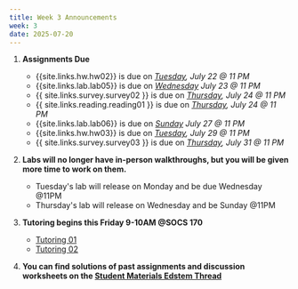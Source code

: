 ```yaml
---
title: Week 3 Announcements
week: 3
date: 2025-07-20
---
```


1. **Assignments Due**
    * {{site.links.hw.hw02}} is due on *<u>Tuesday</u>, July 22 @ 11 PM*
    * {{site.links.lab.lab05}} is due on *<u>Wednesday</u> July 23 @ 11 PM*
    * {{ site.links.survey.survey02 }}  is due on *<u>Thursday</u>, July 24 @ 11 PM*
    * {{ site.links.reading.reading01 }} is due on *<u>Thursday</u>, July 24 @ 11 PM*
    * {{site.links.lab.lab06}} is due on *<u>Sunday</u> July 27 @ 11 PM*
    * {{site.links.hw.hw03}} is due on *<u>Tuesday</u>, July 29 @ 11 PM*
    * {{ site.links.survey.survey03 }}  is due on *<u>Thursday</u>, July 31 @ 11 PM*

2. **Labs will no longer have in-person walkthroughs, but you will be given more time to work on them.**
    * Tuesday's lab will release on Monday and be due Wednesday @11PM
    * Thursday's lab will release on Wednesday and be Sunday @11PM

3. **Tutoring begins this Friday 9-10AM @SOCS 170**
    * [Tutoring 01](https://datahub.berkeley.edu/hub/user-redirect/git-pull?repo=https%3A%2F%2Fgithub.com%2Fdata-6-berkeley%2Fmaterials-su25&branch=main&urlpath=tree%2Fmaterials-su25%2Ftut%2Ftut01)
    * [Tutoring 02](https://datahub.berkeley.edu/hub/user-redirect/git-pull?repo=https%3A%2F%2Fgithub.com%2Fdata-6-berkeley%2Fmaterials-su25&branch=main&urlpath=tree%2Fmaterials-su25%2Ftut%2Ftut02%2Ftut02.ipynb)

4. **You can find solutions of past assignments and discussion worksheets on the [Student Materials Edstem Thread](https://edstem.org/us/courses/80458/discussion/6816702)**

   